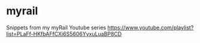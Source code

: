 # myrail
Snippets from my myRail Youtube series
https://www.youtube.com/playlist?list=PLaFf-HKfbAFfCXi6S5606YyxuLuaBP8CD
